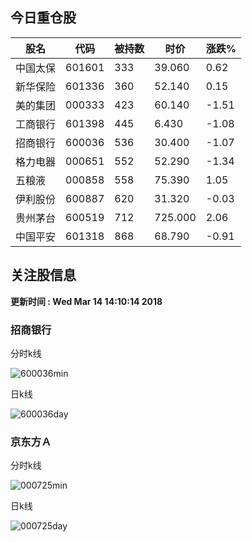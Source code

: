 
## 今日重仓股 

|股名|代码|被持数|时价|涨跌%|
|---|---|---|---|---|
|中国太保|601601|333|39.060|0.62|
|新华保险|601336|360|52.140|0.15|
|美的集团|000333|423|60.140|-1.51|
|工商银行|601398|445|6.430|-1.08|
|招商银行|600036|536|30.400|-1.07|
|格力电器|000651|552|52.290|-1.34|
|五粮液|000858|558|75.390|1.05|
|伊利股份|600887|620|31.320|-0.03|
|贵州茅台|600519|712|725.000|2.06|
|中国平安|601318|868|68.790|-0.91|

## 关注股信息
**更新时间 : Wed Mar 14 14:10:14 2018**
### 招商银行 
分时k线

![600036min](http://image.sinajs.cn/newchart/min/n/sh600036.gif)

日k线

![600036day](http://image.sinajs.cn/newchart/daily/n/sh600036.gif)

### 京东方Ａ 
分时k线

![000725min](http://image.sinajs.cn/newchart/min/n/sz000725.gif)

日k线

![000725day](http://image.sinajs.cn/newchart/daily/n/sz000725.gif)
